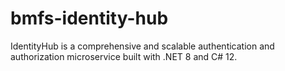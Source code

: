 # bmfs-identity-hub
IdentityHub is a comprehensive and scalable authentication and authorization microservice built with .NET 8 and C# 12.
